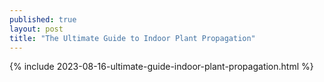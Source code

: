 ```yaml
---
published: true
layout: post
title: "The Ultimate Guide to Indoor Plant Propagation"
---
```

{% include 2023-08-16-ultimate-guide-indoor-plant-propagation.html %}
